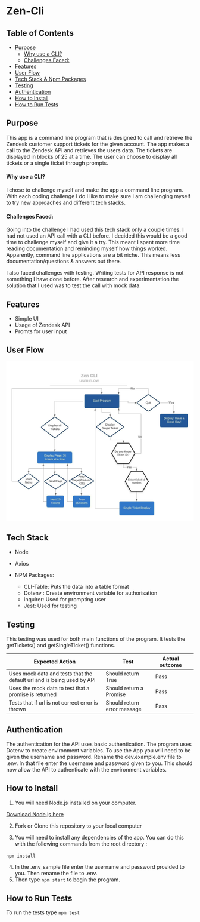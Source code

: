 # **Zen-Cli**
## Table of Contents
 * [Purpose](#purpose)
      - [Why use a CLI?](#why-use-a-cli-)
      - [Challenges Faced:](#challenges-faced-)
  * [Features](#features)
  * [User Flow](#user-flow)
  * [Tech Stack & Npm Packages](#tech-stack)
  * [Testing](#testing)
  * [Authentication](#authentication)
  * [How to Install](#how-to-install)
  * [How to Run Tests](#how-to-run-tests)



## Purpose

This app is a command line program that is designed to call and retrieve the Zendesk customer support tickets for the given account.  The app makes a call to the Zendesk API and retrieves the users data.  The tickets are displayed in blocks of 25 at a time.  The user can choose to display all tickets or a single ticket through prompts.  

#### Why use a CLI?

I chose to challenge myself and make the app a command line program.  With each coding challenge I do I like to make sure I am challenging myself to try new approaches and different tech stacks.

#### Challenges Faced:

Going into the challenge I had used this tech stack only a couple times.  I had not used an API call with a CLI before. I decided this would be a good time to challenge myself and give it a try. This meant I spent more time reading documentation and reminding myself how things worked.  Apparently, command line applications are a bit niche.  This means less documentation/questions & answers out there.

I also faced challenges with testing.  Writing tests for API response is not something I have done before.  After research and experimentation the solution that I used was to test the call with mock data.

## Features

- Simple UI
- Usage of Zendesk API
- Promts for user input



## User Flow

![User Flow](/images/user_flow.jpeg)

## Tech Stack

- Node

- Axios
- NPM Packages: 
  - CLI-Table: Puts the data into a table format
  - Dotenv : Create environment variable for authorisation
  - inquirer: Used for prompting user 
  - Jest: Used for testing



## Testing

This testing was used for both main functions of the program.  It tests the getTickets() and getSingleTicket() functions.

| Expected Action                                              | Test                        | Actual outcome |      |
| ------------------------------------------------------------ | --------------------------- | -------------- | ---- |
| Uses mock data and tests that the default url and  is being used by API | Should return True          | Pass           |      |
| Uses the mock data to test that a promise is returned        | Should return a Promise     | Pass           |      |
| Tests that if url is not correct error is thrown             | Should return error message | Pass           |      |



## Authentication

The authentication for the API uses basic authentication. The program uses Dotenv to create environment variables. To use the App you will need to be given the username and password.  Rename the dev.example.env file to .env.  In that file enter the username and password given to you.  This should now allow the API to authenticate with the environment variables.

## How to Install

1. You will need Node.js installed on your computer.

[Download Node.js here](https://nodejs.org/en/download/)

2. Fork or Clone this repository to your local computer

3.  You will need to install any dependencies of the app.  You can do this with the following commands from the root directory :

`npm install`

4. In the .env_sample file enter the username and password provided to you.  Then rename the file to .env.
5. Then type `npm start` to begin the program.

## How to Run Tests

To run the tests type `npm test`